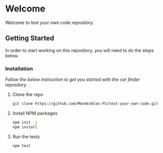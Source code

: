 # Welcome
Welcome to test your own code repository.


## Getting Started

In order to start working on this repository, you will need to do the steps below.

### Installation

_Follow the below instruction to get you started with the car finder repository._

1. Clone the repo
   ```sh
   git clone https://github.com/MendezAlex-FS/test-your-own-code.git
   ```
1. Install NPM packages
   ```sh
   npm init -y
   npm install
   ```
1. Run the tests
   ```
   npm test
   ```
